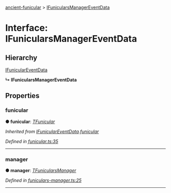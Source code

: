 [ancient-funicular](../README.md) > [IFunicularsManagerEventData](../interfaces/ifunicularsmanagereventdata.md)



# Interface: IFunicularsManagerEventData

## Hierarchy


 [IFunicularEventData](ifuniculareventdata.md)

**↳ IFunicularsManagerEventData**








## Properties
<a id="funicular"></a>

###  funicular

**●  funicular**:  *[TFunicular](../#tfunicular)* 

*Inherited from [IFunicularEventData](ifuniculareventdata.md).[funicular](ifuniculareventdata.md#funicular)*

*Defined in [funicular.ts:35](https://github.com/AncientSouls/Funicular/blob/ef49920/src/lib/funicular.ts#L35)*





___

<a id="manager"></a>

###  manager

**●  manager**:  *[TFunicularsManager](../#tfunicularsmanager)* 

*Defined in [funiculars-manager.ts:25](https://github.com/AncientSouls/Funicular/blob/ef49920/src/lib/funiculars-manager.ts#L25)*





___


